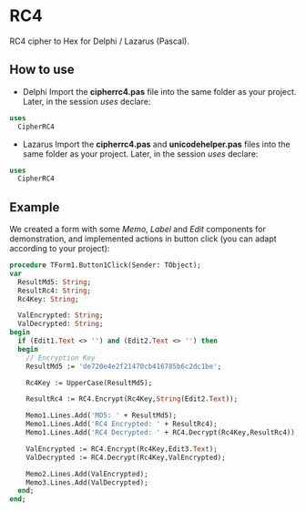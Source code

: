 # RC4
RC4 cipher to Hex for Delphi / Lazarus (Pascal).

## How to use
* Delphi
Import the **cipherrc4.pas** file into the same folder as your project. Later, in the session *uses* declare:
```pascal
uses
  CipherRC4
```
* Lazarus
Import the **cipherrc4.pas** and **unicodehelper.pas** files into the same folder as your project. Later, in the session *uses* declare:
```pascal
uses
  CipherRC4
```

## Example
We created a form with some *Memo*, *Label* and *Edit* components for demonstration, and implemented actions in button click (you can adapt according to your project):
```pascal
procedure TForm1.Button1Click(Sender: TObject);
var
  ResultMd5: String;
  ResultRc4: String;
  Rc4Key: String;

  ValEncrypted: String;
  ValDecrypted: String;
begin
  if (Edit1.Text <> '') and (Edit2.Text <> '') then
  begin
    // Encryption Key
    ResultMd5 := 'de720e4e2f21470cb416785b6c2dc1be';

    Rc4Key := UpperCase(ResultMd5);

    ResultRc4 := RC4.Encrypt(Rc4Key,String(Edit2.Text));

    Memo1.Lines.Add('MD5: ' + ResultMd5);
    Memo1.Lines.Add('RC4 Encrypted: ' + ResultRc4);
    Memo1.Lines.Add('RC4 Decrypted: ' + RC4.Decrypt(Rc4Key,ResultRc4));

    ValEncrypted := RC4.Encrypt(Rc4Key,Edit3.Text);
    ValDecrypted := RC4.Decrypt(Rc4Key,ValEncrypted);

    Memo2.Lines.Add(ValEncrypted);
    Memo3.Lines.Add(ValDecrypted);
  end;
end;
```
